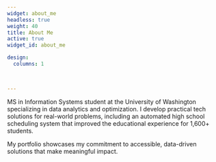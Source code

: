 ```yaml
---
widget: about_me
headless: true
weight: 40
title: About Me
active: true
widget_id: about_me

design:
  columns: 1
        


---
```


MS in Information Systems student at the University of Washington specializing in data analytics and optimization. I develop practical tech solutions for real-world problems, including an automated high school scheduling system that improved the educational experience for 1,600+ students.

My portfolio showcases my commitment to accessible, data-driven solutions that make meaningful impact.

